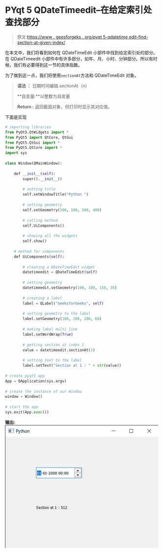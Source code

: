 # PYqt 5 QDateTimeedit–在给定索引处查找部分

> 原文:[https://www . geesforgeks . org/pyqt 5-qdatetime edit-find-section-at-given-index/](https://www.geeksforgeeks.org/pyqt5-qdatetimeedit-finding-section-at-given-index/)

在本文中，我们将看到如何在 QDateTimeEdit 小部件中找到给定索引处的部分。在 QDateTimeedit 小部件中有许多部分，如年、月、小时、分钟部分。所以有时候，我们有必要得到这一节的具体指数。

为了做到这一点，我们将使用`sectionAt`方法和 QDateTimeEdit 对象。

> **语法 ：** 日期时间编辑.sectionAt（n）
> 
> **自变量:**以整数为自变量
> 
> **Return :** 返回截面对象，但打印时显示其对应值。

下面是实现

```py
# importing libraries
from PyQt5.QtWidgets import * 
from PyQt5 import QtCore, QtGui
from PyQt5.QtGui import * 
from PyQt5.QtCore import * 
import sys

class Window(QMainWindow):

    def __init__(self):
        super().__init__()

        # setting title
        self.setWindowTitle("Python ")

        # setting geometry
        self.setGeometry(100, 100, 500, 400)

        # calling method
        self.UiComponents()

        # showing all the widgets
        self.show()

    # method for components
    def UiComponents(self):

        # creating a QDateTimeEdit widget
        datetimeedit = QDateTimeEdit(self)

        # setting geometry
        datetimeedit.setGeometry(100, 100, 150, 35)

        # creating a label
        label = QLabel("GeeksforGeeks", self)

        # setting geometry to the label
        label.setGeometry(100, 200, 200, 60)

        # making label multi line
        label.setWordWrap(True)

        # getting section at index 1
        value = datetimeedit.sectionAt(1)

        # setting text to the label
        label.setText("Section at 1 : " + str(value))

# create pyqt5 app
App = QApplication(sys.argv)

# create the instance of our Window
window = Window()

# start the app
sys.exit(App.exec())
```

**输出:**
![](img/bd0df1badb9b63d6be6697a5abf95c8e.png)